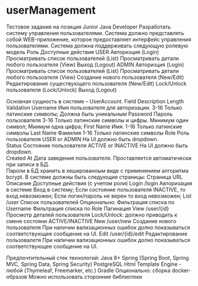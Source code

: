 # userManagement
Тестовое задание на позиция Junior Java Developer
Разработать систему управления пользователями.
Система должно представлять собой WEB-приложение, которое предоставляет интерфейс управления пользователями.
Система должна поддерживать следующую ролевую модель
Роль	Доступные действия
USER	Авторизция (Login)
Просматривать список пользователей (List)
Просматривать детали любого пользоателя (View)
Выход (Logout)
ADMIN	Авторизция (Login)
Просматривать список пользователей (List)
Просматривать детали любого пользоателя (View)
Создание нового пользователя (New/Edit)
Редактирование существующего пользователя (New/Edit)
Lock/Unlock пользователя (Lock/Unlock)
Выход (Logout)
 
Основная сущность в системе – UserAccount.
Field	Description	Length	Validation
Username	Имя пользователя для авторизации.	3-16	Только латинские символы;
Должна быть уникальным
Password	Пароль пользователя	3-16	Только латинские символы и цифры.
Минимум один символ;
Миимум одна цифра;
First Name	Имя.	1-16	Только латинские символы
Last Name	Фамилия	1-16	Только латинские символы
Role	Роль пользователя
USER or ADMIN
На UI должно быть dropdown.		
Status	Состояние пользователя
ACTIVE or INACTIVE 
На UI должно быть dropdown.		
Created At	Дата заведения пользователя.
Проставляется автоматически при записи в БД.		
Пароли в БД хранить в хешированоым виде с применением алгоритма bcrypt.
В системе должны быть следующие страницы:
Страница	URL	Описание	Доступные действия (с учетом роли)
Login	/login	Авторизация в системе	Вход в систему;
Если состояние пользователя INACTIVE, то вход невозможен;
Если логин/пароль не верен то вход невозможен;
List	/user	Список пользователей	Опционально:
Фильтрация списка по Username
Фильтрация списка по Role 
Пагинация
View	/user/{id}	Просмотр деталей пользователя	Lock/Unlock: должно приводить к смене состояни ACTIVE/INACTIVE
New	/user/new	Создание нового пользователя	При наличии вализационных ошибок долно показываться соответствующее сообщение на UI.
Edit	/user/{id}/edit	Редактирование пользовалетя	При наличии вализационных ошибок долно показываться соответствующее сообщение на UI.

Предпочтительный стек технологий:
Java 8+
Spring (Spring Boot, Spring MVC, Spring Data, Spring Security)
PostgreSQL
Html Template Engine - любой (Thymeleaf, Freemarker, etc.)
Gradle
Опционально: сборка docker-образов
Можно использовать сторонние библиотеки
